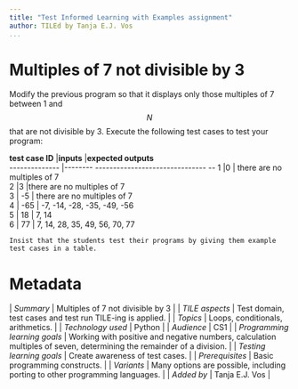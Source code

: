 ```yaml
---
title: "Test Informed Learning with Examples assignment"
author: TILEd by Tanja E.J. Vos
...
```


# Multiples of 7 not divisible by 3





Modify the previous program so that it displays only those multiples
of 7 between 1 and $$N$$ that are not divisible by 3. Execute the
following test cases to test your program:

**test case ID**   |**inputs**   |**expected outputs**                
-------------- |-------- ------------------------------- --
1              |0       | there are no multiples of 7     
2              |3        |there are no multiples of 7     
3             | -5     |  there are no multiples of 7     
4             | -65     | -7, -14, -28, -35, -49, -56     
5             | 18     |  7, 14                           
6             | 77      | 7, 14, 28, 35, 49, 56, 70, 77   

```testruntile
Insist that the students test their programs by giving them example
test cases in a table.
```

# Metadata

| *Summary*                     | Multiples of 7 not divisible by 3 |
| *TILE aspects*                | Test domain, test cases and test run TILE-ing is applied. |
| *Topics*                      | Loops, conditionals, arithmetics. |
| *Technology used*             | Python |
| *Audience*                    | CS1 |
| *Programming learning goals*  | Working with positive and negative numbers, calculation multiples of seven, determining the remainder of a division. |
| *Testing learning goals*      | Create awareness of test cases. |
| *Prerequisites*               | Basic programming constructs. |
| *Variants*                    | Many options are possible, including porting to other programming languages. | 
| *Added by*                    | Tanja E.J. Vos |   